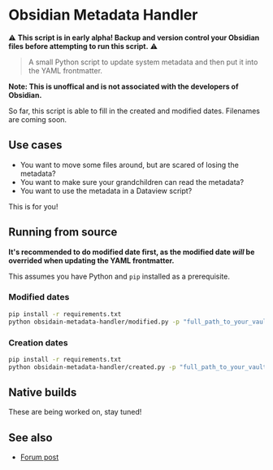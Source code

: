 # Obsidian Metadata Handler

:warning: **This script is in early alpha! Backup and version control your Obsidian files before attempting to run this script.** :warning:

> A small Python script to update system metadata and then put it into the YAML frontmatter.

**Note: This is unoffical and is not associated with the developers of Obsidian.**

So far, this script is able to fill in the created and modified dates. Filenames are coming soon.

## Use cases

- You want to move some files around, but are scared of losing the metadata?
- You want to make sure your grandchildren can read the metadata?
- You want to use the metadata in a Dataview script?

This is for you!

## Running from source

**It's recommended to do modified date first, as the modified date *will* be overrided when updating the YAML frontmatter.**

This assumes you have Python and `pip` installed as a prerequisite.

### Modified dates

```bash
pip install -r requirements.txt
python obsidain-metadata-handler/modified.py -p "full_path_to_your_vault"
```

### Creation dates

```bash
pip install -r requirements.txt
python obsidain-metadata-handler/created.py -p "full_path_to_your_vault"
```

## Native builds

These are being worked on, stay tuned!

## See also

- [Forum post](https://forum.obsidian.md/t/yaml-metadata-prefixer-a-python-script/22738)
